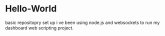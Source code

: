 # Hello-World
basic repositopry set up
i ve been using node.js and websockets to run my dashboard web scripting project.
